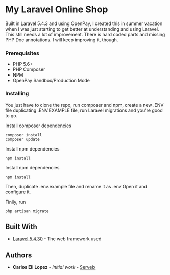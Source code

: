 # My Laravel Online Shop

Built in Laravel 5.4.3 and using OpenPay, I created this in summer vacation when I was just starting to get better at understanding and using Laravel. This still needs a lot of improvement. There is hard coded parts and missing PHP Doc annotations. I will keep improving it, though.

### Prerequisites
- PHP 5.6+
- PHP Composer
- NPM 
- OpenPay Sandbox/Production Mode

### Installing

You just have to clone the repo, run composer and npm, create a new .ENV file duplicating .ENV.EXAMPLE file, run Laravel migrations and you're good to go. 

Install composer dependencies
```
composer install
composer update
```

Install npm dependencies
```
npm install
```

Install npm dependencies
```
npm install
```

Then, duplicate .env.example file and rename it as .env 
Open it and configure it.

Finlly, run 
```
php artisan migrate
```

## Built With

* [Laravel 5.4.30](https://laravel.com/docs/5.4) - The web framework used

## Authors

* **Carlos Eli Lopez** - *Initial work* - [Serveix](https://github.com/Serveix)
